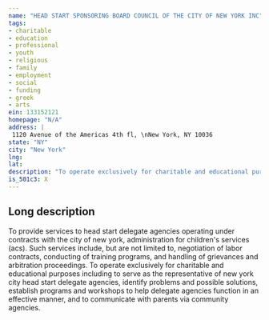 ```yaml
---
name: "HEAD START SPONSORING BOARD COUNCIL OF THE CITY OF NEW YORK INC"
tags:
- charitable
- education
- professional
- youth
- religious
- family
- employment
- social
- funding
- greek
- arts
ein: 133152121
homepage: "N/A"
address: |
 1120 Avenue of the Americas 4th fl, \nNew York, NY 10036
state: "NY"
city: "New York"
lng: 
lat: 
description: "To operate exclusively for charitable and educational purposes including to serve as the representative of the nyc head start delegate agencies, identify problems and possible solutions, establish programs and workshops to help delegate agencies function in an effective manner and to communicate with parents via community agencies. "
is_501c3: X
---
```


## Long description

To provide services to head start delegate agencies operating under contracts with the city of new york, administration for children's services (acs). Such services include, but are not limited to, negotiation of labor contracts, conducting of training programs, and handling of grievances and arbitration proceedings. To operate exclusively for charitable and educational purposes including to serve as the representative of new york city head start delegate agencies, identify problems and possible solutions, establish programs and workshops to help delegate agencies function in an effective manner, and to communicate with parents via community agencies. 
